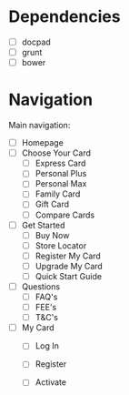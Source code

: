 # Dependencies

- [ ] docpad
- [ ] grunt
- [ ] bower

# Navigation

Main navigation:

- [ ] Homepage
- [ ] Choose Your Card
  - [ ] Express Card
  - [ ] Personal Plus
  - [ ] Personal Max
  - [ ] Family Card
  - [ ] Gift Card
  - [ ] Compare Cards
- [ ] Get Started
  - [ ] Buy Now
  - [ ] Store Locator
  - [ ] Register My Card
  - [ ] Upgrade My Card
  - [ ] Quick Start Guide
- [ ] Questions
  - [ ] FAQ's
  - [ ] FEE's
  - [ ] T&C's
- [ ] My Card
  - [ ] Log In
  - [ ] Register
  - [ ] Activate

